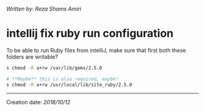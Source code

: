 _Written by: Reza Shams Amiri_
# intellij fix ruby run configuration

To be able to run Ruby files from intelliJ, make sure that first both these folders are writable?

``` sh
s chmod -R a+rw /var/lib/gems/2.5.0 

# **Maybe** this is also required, maybe!
s chmod -R a+rw /usr/local/lib/site_ruby/2.5.0 
```

* * *
Creation date: _2018/10/12_

